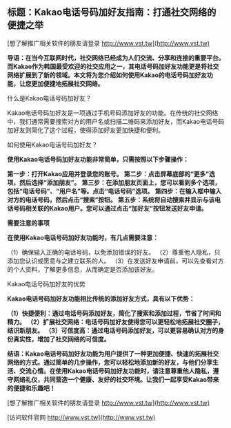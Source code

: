 ## **标题：Kakao电话号码加好友指南：打通社交网络的便捷之举**

[想了解推广相关软件的朋友请登录 http://www.vst.tw](http://www.vst.tw)

**导语：在当今互联网时代，社交网络已经成为人们交流、分享和连接的重要平台。而Kakao作为韩国最受欢迎的社交应用之一，其电话号码加好友功能更是将社交网络扩展到了新的领域。本文将为您介绍如何使用Kakao的电话号码加好友功能，让您更加便捷地拓展社交网络。**

什么是Kakao电话号码加好友？

Kakao电话号码加好友是一项通过手机号码添加好友的功能。在传统的社交网络中，我们通常需要搜索对方的用户名或扫描二维码来添加好友，而Kakao电话号码加好友则简化了这个过程，使得添加好友更加快捷和便利。

如何使用Kakao电话号码加好友？

**使用Kakao电话号码加好友功能非常简单，只需按照以下步骤操作：**

**第一步：打开Kakao应用并登录您的账号。**
**第二步：点击屏幕底部的“更多”选项，然后选择“添加朋友”。**
**第三步：在添加朋友页面上，您可以看到多个选项，包括“电话号码”、“用户名”等。点击“电话号码”选项。**
**第四步：在输入框中输入对方的电话号码，然后点击“搜索”按钮。**
**第五步：系统将自动搜索并显示与该电话号码相关联的Kakao用户。您可以通过点击“加好友”按钮发送好友申请。**

**需要注意的事项**

**在使用Kakao电话号码加好友功能时，有几点需要注意：**

（1）确保输入正确的电话号码，以免添加错误的好友。
（2）尊重他人隐私，只添加您认识或愿意与之建立联系的人。
（3）在发送好友申请前，可以先查看对方的个人资料，了解更多信息，从而确定是否添加该好友。

Kakao电话号码加好友的优势

**Kakao电话号码加好友功能相比传统的添加好友方式，具有以下优势：**

**（1）快捷便利：通过电话号码添加好友，简化了搜索和添加过程，节省了时间和精力。**
**（2）扩展社交网络：电话号码加好友使得您可以更轻松地拓展社交圈子，结识新朋友。**
**（3）可信度高：通过电话号码添加好友，可以更容易确认对方的身份真实性，增加了社交网络的可信度。**

**结语：Kakao电话号码加好友功能为用户提供了一种更加便捷、快速的拓展社交网络的方式。通过简单的几步操作，您可以轻松地添加新的好友，与他们分享生活、交流心情。在使用Kakao电话号码加好友功能时，请注意尊重他人隐私，遵守网络礼仪，共同营造一个健康、友好的社交环境。让我们一起享受Kakao带来的便捷和乐趣吧！**

[想了解推广相关软件的朋友请登录 http://www.vst.tw](http://www.vst.tw)


[访问软件官网 http://www.vst.tw](http://www.vst.tw)
